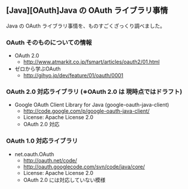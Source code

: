 ## [Java][OAuth]Java の OAuth ライブラリ事情

Java の OAuth ライブラリ事情を、ものすごくざっくり調べました。


### OAuth そのものについての情報


* OAuth 2.0
  * http://www.atmarkit.co.jp/fsmart/articles/oauth2/01.html
* ゼロから学ぶOAuth
  * http://gihyo.jp/dev/feature/01/oauth/0001


### OAuth 2.0 対応ライブラリ (※OAuth 2.0 は 現時点ではドラフト)


* Google OAuth Client Library for Java (google-oauth-java-client)
  * http://code.google.com/p/google-oauth-java-client/
  * License: Apache License 2.0
  * OAuth 2.0 対応


### OAuth 1.0 対応ライブラリ


* net.oauth.OAuth
  * http://oauth.net/code/
  * http://oauth.googlecode.com/svn/code/java/core/
  * License: Apache License 2.0
  * OAuth 2.0 には対応していない模様


